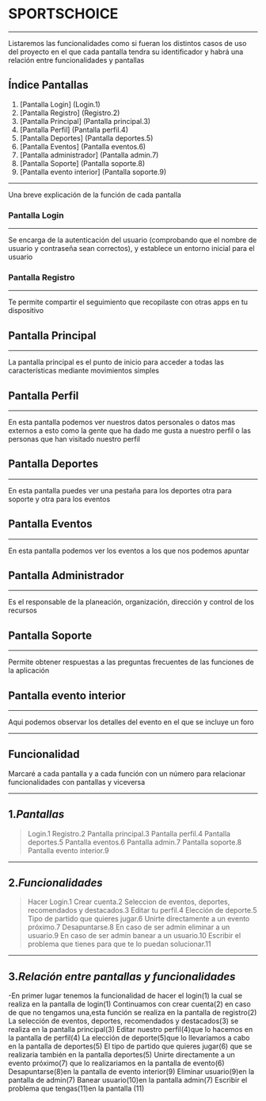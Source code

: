 # SPORTSCHOICE
***
Listaremos las funcionalidades como si fueran los distintos casos de uso del proyecto en el que cada pantalla tendra su identificador y habrá una relación entre funcionalidades y pantallas
## Índice Pantallas
1. [Pantalla Login] (Login.1)
2. [Pantalla Registro] (Registro.2)
3. [Pantalla Principal] (Pantalla principal.3)
4. [Pantalla Perfil] (Pantalla perfil.4)
5. [Pantalla Deportes] (Pantalla deportes.5)
6. [Pantalla Eventos] (Pantalla eventos.6)
7. [Pantalla administrador] (Pantalla admin.7)
8. [Pantalla Soporte] (Pantalla soporte.8)
9. [Pantalla evento interior] (Pantalla soporte.9)
***
Una breve explicación de la función de cada pantalla

### Pantalla Login 
***
Se encarga de la autenticación del usuario (comprobando que el nombre de usuario y contraseña sean correctos), y establece un entorno inicial para el usuario 
### Pantalla Registro
***
Te permite compartir el seguimiento que recopilaste con otras apps en tu dispositivo
## Pantalla Principal
***
La pantalla principal es el punto de inicio para acceder a todas las características mediante movimientos simples
## Pantalla Perfil
***
En esta pantalla podemos ver nuestros datos personales o datos mas externos a esto como la gente que ha dado me gusta a nuestro perfil o las personas que han visitado nuestro perfil
## Pantalla Deportes 
***
En esta pantalla puedes ver una pestaña para los deportes otra para soporte y otra para los eventos 
## Pantalla Eventos
***
En esta pantalla podemos ver los eventos a los que nos podemos apuntar 
## Pantalla Administrador 
***
Es el responsable de la planeación, organización, dirección y control de los recursos
## Pantalla Soporte
***
Permite obtener respuestas a las preguntas frecuentes de las funciones de la aplicación
## Pantalla evento interior
***
Aqui podemos observar los detalles del evento en el que se incluye un foro 


***
## Funcionalidad
Marcaré a cada pantalla y a cada función con un número para relacionar funcionalidades con pantallas y viceversa
***
## 1._Pantallas_
>Login.1
>Registro.2
>Pantalla principal.3
>Pantalla perfil.4
>Pantalla deportes.5
>Pantalla eventos.6
>Pantalla admin.7
>Pantalla soporte.8
>Pantalla evento interior.9
***
## 2._Funcionalidades_
>Hacer Login.1
>Crear cuenta.2 
>Seleccion de eventos, deportes, recomendados y destacados.3
>Editar tu perfil.4
>Elección de deporte.5 
>Tipo de partido que quieres jugar.6 
>Unirte directamente a un evento próximo.7
>Desapuntarse.8
>En caso de ser admin eliminar a un usuario.9
>En caso de ser admin banear a un usuario.10
>Escribir el problema que tienes para que te lo puedan solucionar.11
***
## 3._Relación entre pantallas y funcionalidades_
-En primer lugar tenemos la funcionalidad de hacer el login(1) la cual se realiza en la pantalla de login(1)
Continuamos con crear cuenta(2) en caso de que no tengamos una,esta función se realiza en la pantalla de registro(2)
La selección de eventos, deportes, recomendados y destacados(3) se realiza en la pantalla principal(3)
Editar nuestro perfil(4)que lo hacemos en la pantalla de perfil(4)
La elección de deporte(5)que lo llevaríamos a cabo en la pantalla de deportes(5)
El tipo de partido que quieres jugar(6) que se realizaria también en la pantalla deportes(5)
Unirte directamente a un evento próximo(7) que lo realizariamos en la pantalla de evento(6)
Desapuntarse(8)en la pantalla de evento interior(9)
Eliminar usuario(9)en la pantalla de admin(7)
Banear usuario(10)en la pantalla admin(7)
Escribir el problema que tengas(11)en la pantalla (11)
